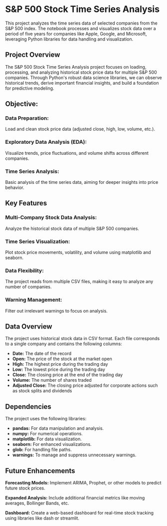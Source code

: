 # **S&P 500 Stock Time Series Analysis**
This project analyzes the time series data of selected companies from the S&P 500 index. 
The notebook processes and visualizes stock data over a period of five years for companies like Apple, Google, and Microsoft, leveraging Python libraries for data handling and visualization.

## **Project Overview**
The S&P 500 Stock Time Series Analysis project focuses on loading, processing, and analyzing historical stock price data for multiple S&P 500 companies. 
Through Python's robust data science libraries, we can observe historical trends, derive important financial insights, and build a foundation for predictive modeling.

## **Objective:**
### **Data Preparation:** 
Load and clean stock price data (adjusted close, high, low, volume, etc.).
### **Exploratory Data Analysis (EDA):** 
Visualize trends, price fluctuations, and volume shifts across different companies.
### **Time Series Analysis:** 
Basic analysis of the time series data, aiming for deeper insights into price behavior.

## **Key Features**
### **Multi-Company Stock Data Analysis:** 
Analyze the historical stock data of multiple S&P 500 companies.
### **Time Series Visualization:** 
Plot stock price movements, volatility, and volume using matplotlib and seaborn.
### **Data Flexibility:** 
The project reads from multiple CSV files, making it easy to analyze any number of companies.
### **Warning Management:** 
Filter out irrelevant warnings to focus on analysis.

## **Data Overview**
The project uses historical stock data in CSV format. Each file corresponds to a single company and contains the following columns:
- **Date:** The date of the record
- **Open:** The price of the stock at the market open
- **High:** The highest price during the trading day
- **Low:** The lowest price during the trading day
- **Close:** The closing price at the end of the trading day
- **Volume:** The number of shares traded
- **Adjusted Close:** The closing price adjusted for corporate actions such as stock splits and dividends

## Dependencies
The project uses the following libraries:

- **pandas:** For data manipulation and analysis.
- **numpy:** For numerical operations.
- **matplotlib:** For data visualization.
- **seaborn:** For enhanced visualizations.
- **glob:** For handling file paths.
- **warnings:** To manage and suppress unnecessary warnings.


## **Future Enhancements**
**Forecasting Models:** Implement ARIMA, Prophet, or other models to predict future stock prices.

**Expanded Analysis:** Include additional financial metrics like moving averages, Bollinger Bands, etc.

**Dashboard:** Create a web-based dashboard for real-time stock tracking using libraries like dash or streamlit.
